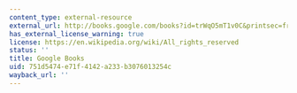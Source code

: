 ```yaml
---
content_type: external-resource
external_url: http://books.google.com/books?id=trWqO5mT1v0C&printsec=frontcover
has_external_license_warning: true
license: https://en.wikipedia.org/wiki/All_rights_reserved
status: ''
title: Google Books
uid: 751d5474-e71f-4142-a233-b3076013254c
wayback_url: ''
---
```


